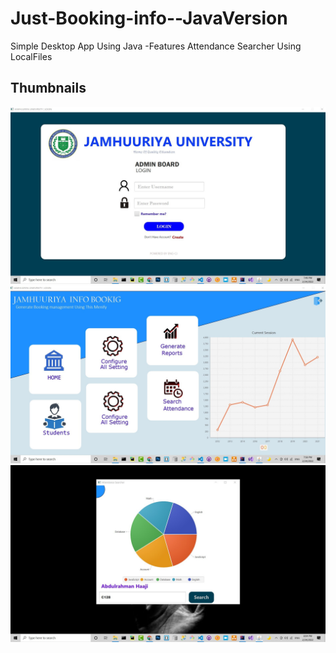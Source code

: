 # Just-Booking-info--JavaVersion
Simple Desktop App Using Java -Features Attendance Searcher Using LocalFiles

## Thumbnails
![](login.jpg)
![](dash.jpg)
![](atte.jpg)
